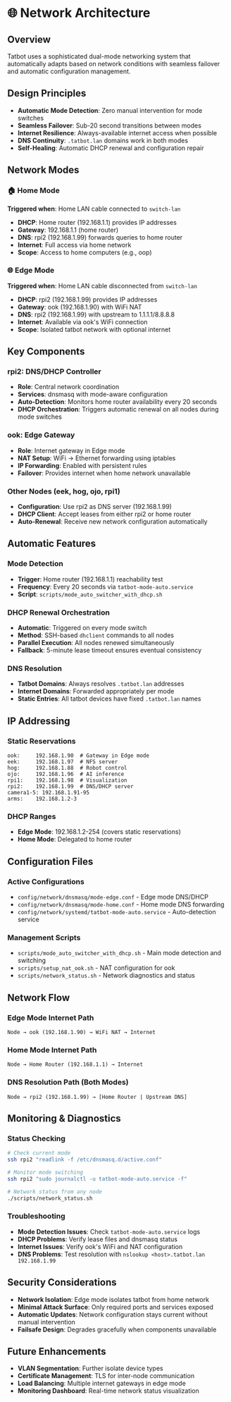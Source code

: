 # 🌐 Network Architecture

## Overview

Tatbot uses a sophisticated dual-mode networking system that automatically adapts based on network conditions with seamless failover and automatic configuration management.

## Design Principles

- **Automatic Mode Detection**: Zero manual intervention for mode switches
- **Seamless Failover**: Sub-20 second transitions between modes
- **Internet Resilience**: Always-available internet access when possible
- **DNS Continuity**: `.tatbot.lan` domains work in both modes
- **Self-Healing**: Automatic DHCP renewal and configuration repair

## Network Modes

### 🏠 Home Mode
**Triggered when**: Home LAN cable connected to `switch-lan`

- **DHCP**: Home router (192.168.1.1) provides IP addresses
- **Gateway**: 192.168.1.1 (home router)
- **DNS**: rpi2 (192.168.1.99) forwards queries to home router
- **Internet**: Full access via home network
- **Scope**: Access to home computers (e.g., oop)

### 🌐 Edge Mode  
**Triggered when**: Home LAN cable disconnected from `switch-lan`

- **DHCP**: rpi2 (192.168.1.99) provides IP addresses
- **Gateway**: ook (192.168.1.90) with WiFi NAT
- **DNS**: rpi2 (192.168.1.99) with upstream to 1.1.1.1/8.8.8.8
- **Internet**: Available via ook's WiFi connection
- **Scope**: Isolated tatbot network with optional internet

## Key Components

### rpi2: DNS/DHCP Controller
- **Role**: Central network coordination
- **Services**: dnsmasq with mode-aware configuration
- **Auto-Detection**: Monitors home router availability every 20 seconds
- **DHCP Orchestration**: Triggers automatic renewal on all nodes during mode switches

### ook: Edge Gateway
- **Role**: Internet gateway in Edge mode
- **NAT Setup**: WiFi → Ethernet forwarding using iptables
- **IP Forwarding**: Enabled with persistent rules
- **Failover**: Provides internet when home network unavailable

### Other Nodes (eek, hog, ojo, rpi1)
- **Configuration**: Use rpi2 as DNS server (192.168.1.99)
- **DHCP Client**: Accept leases from either rpi2 or home router
- **Auto-Renewal**: Receive new network configuration automatically

## Automatic Features

### Mode Detection
- **Trigger**: Home router (192.168.1.1) reachability test
- **Frequency**: Every 20 seconds via `tatbot-mode-auto.service`
- **Script**: `scripts/mode_auto_switcher_with_dhcp.sh`

### DHCP Renewal Orchestration
- **Automatic**: Triggered on every mode switch
- **Method**: SSH-based `dhclient` commands to all nodes
- **Parallel Execution**: All nodes renewed simultaneously
- **Fallback**: 5-minute lease timeout ensures eventual consistency

### DNS Resolution
- **Tatbot Domains**: Always resolves `.tatbot.lan` addresses
- **Internet Domains**: Forwarded appropriately per mode
- **Static Entries**: All tatbot devices have fixed `.tatbot.lan` names

## IP Addressing

### Static Reservations
```
ook:     192.168.1.90  # Gateway in Edge mode
eek:     192.168.1.97  # NFS server
hog:     192.168.1.88  # Robot control
ojo:     192.168.1.96  # AI inference
rpi1:    192.168.1.98  # Visualization
rpi2:    192.168.1.99  # DNS/DHCP server
camera1-5: 192.168.1.91-95
arms:    192.168.1.2-3
```

### DHCP Ranges
- **Edge Mode**: 192.168.1.2-254 (covers static reservations)
- **Home Mode**: Delegated to home router

## Configuration Files

### Active Configurations
- `config/network/dnsmasq/mode-edge.conf` - Edge mode DNS/DHCP
- `config/network/dnsmasq/mode-home.conf` - Home mode DNS forwarding  
- `config/network/systemd/tatbot-mode-auto.service` - Auto-detection service

### Management Scripts
- `scripts/mode_auto_switcher_with_dhcp.sh` - Main mode detection and switching
- `scripts/setup_nat_ook.sh` - NAT configuration for ook
- `scripts/network_status.sh` - Network diagnostics and status

## Network Flow

### Edge Mode Internet Path
```
Node → ook (192.168.1.90) → WiFi NAT → Internet
```

### Home Mode Internet Path  
```
Node → Home Router (192.168.1.1) → Internet
```

### DNS Resolution Path (Both Modes)
```
Node → rpi2 (192.168.1.99) → [Home Router | Upstream DNS]
```

## Monitoring & Diagnostics

### Status Checking
```bash
# Check current mode
ssh rpi2 "readlink -f /etc/dnsmasq.d/active.conf"

# Monitor mode switching
ssh rpi2 "sudo journalctl -u tatbot-mode-auto.service -f"

# Network status from any node
./scripts/network_status.sh
```

### Troubleshooting
- **Mode Detection Issues**: Check `tatbot-mode-auto.service` logs
- **DHCP Problems**: Verify lease files and dnsmasq status  
- **Internet Issues**: Verify ook's WiFi and NAT configuration
- **DNS Problems**: Test resolution with `nslookup <host>.tatbot.lan 192.168.1.99`

## Security Considerations

- **Network Isolation**: Edge mode isolates tatbot from home network
- **Minimal Attack Surface**: Only required ports and services exposed
- **Automatic Updates**: Network configuration stays current without manual intervention
- **Failsafe Design**: Degrades gracefully when components unavailable

## Future Enhancements

- **VLAN Segmentation**: Further isolate device types
- **Certificate Management**: TLS for inter-node communication
- **Load Balancing**: Multiple internet gateways in edge mode
- **Monitoring Dashboard**: Real-time network status visualization